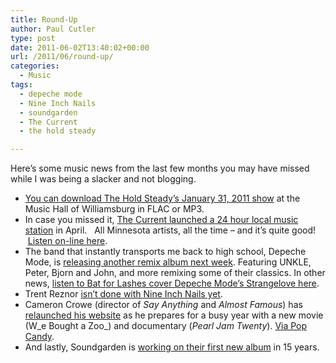 ```yaml
---
title: Round-Up
author: Paul Cutler
type: post
date: 2011-06-02T13:40:02+00:00
url: /2011/06/round-up/
categories:
  - Music
tags:
  - depeche mode
  - Nine Inch Nails
  - soundgarden
  - The Current
  - the hold steady

---
```

Here&#8217;s some music news from the last few months you may have missed while I was being a slacker and not blogging.

  * [You can download The Hold Steady&#8217;s January 31, 2011 show][1] at the Music Hall of Williamsburg in FLAC or MP3.
  * In case you missed it, [The Current launched a 24 hour local music station][2] in April.   All Minnesota artists, all the time &#8211; and it&#8217;s quite good!  [Listen on-line here][3].
  * The band that instantly transports me back to high school, Depeche Mode, is [releasing another remix album next week][4]. Featuring UNKLE, Peter, Bjorn and John, and more remixing some of their classics. In other news, [listen to Bat for Lashes cover Depeche Mode&#8217;s Strangelove here][5].
  * Trent Reznor [isn&#8217;t done with Nine Inch Nails yet][6].
  * Cameron Crowe (director of _Say Anything_ and _Almost Famous_) has [relaunched his website][7] as he prepares for a busy year with a new movie (W_e Bought a Zoo_) and documentary (_Pearl Jam Twenty_). [Via Pop Candy][8].
  * And lastly, Soundgarden is [working on their first new album][9] in 15 years.

 [1]: http://www.nyctaper.com/?p=5031
 [2]: http://blogs.citypages.com/gimmenoise/2011/04/the_current_lau.php
 [3]: http://minnesota.publicradio.org/radio/services/the_current/local/
 [4]: http://www.nme.com/news/depeche-mode/55726
 [5]: http://www.twentyfourbit.com/post/3432013945/hear-bat-for-lashes-cover-depeche-mode
 [6]: http://www.nme.com/news/nine-inch-nails/55326
 [7]: http://www.theuncool.com/
 [8]: http://content.usatoday.com/communities/popcandy/post/2011/03/cameron-crowe-relaunches-his-website/1?csp=34life&utm_source=feedburner&utm_medium=feed&utm_campaign=Feed%3A+TP-PopCandy+%28Life+-+Pop+Candy+Blog%29
 [9]: http://www.nme.com/news/soundgarden/55297